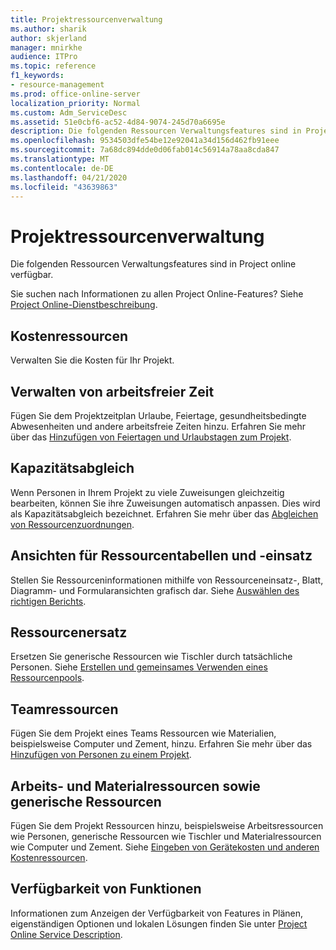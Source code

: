 ```yaml
---
title: Projektressourcenverwaltung
ms.author: sharik
author: skjerland
manager: mnirkhe
audience: ITPro
ms.topic: reference
f1_keywords:
- resource-management
ms.prod: office-online-server
localization_priority: Normal
ms.custom: Adm_ServiceDesc
ms.assetid: 51e0cbf6-ac52-4d84-9074-245d70a6695e
description: Die folgenden Ressourcen Verwaltungsfeatures sind in Project online verfügbar.
ms.openlocfilehash: 9534503dfe54be12e92041a34d156d462fb91eee
ms.sourcegitcommit: 7a68dc894dde0d06fab014c56914a78aa8cda847
ms.translationtype: MT
ms.contentlocale: de-DE
ms.lasthandoff: 04/21/2020
ms.locfileid: "43639863"
---
```

# <a name="project-resource-management"></a>Projektressourcenverwaltung

Die folgenden Ressourcen Verwaltungsfeatures sind in Project online verfügbar.
  
Sie suchen nach Informationen zu allen Project Online-Features? Siehe [Project Online-Dienstbeschreibung](project-online-service-description.md).
  
## <a name="cost-resources"></a>Kostenressourcen

Verwalten Sie die Kosten für Ihr Projekt.
  
## <a name="manage-nonworking-time"></a>Verwalten von arbeitsfreier Zeit

Fügen Sie dem Projektzeitplan Urlaube, Feiertage, gesundheitsbedingte Abwesenheiten und andere arbeitsfreie Zeiten hinzu. Erfahren Sie mehr über das [Hinzufügen von Feiertagen und Urlaubstagen zum Projekt](https://go.microsoft.com/fwlink/p/?LinkId=271337).
  
## <a name="resource-leveling"></a>Kapazitätsabgleich

Wenn Personen in Ihrem Projekt zu viele Zuweisungen gleichzeitig bearbeiten, können Sie ihre Zuweisungen automatisch anpassen. Dies wird als Kapazitätsabgleich bezeichnet. Erfahren Sie mehr über das [Abgleichen von Ressourcenzuordnungen](https://go.microsoft.com/fwlink/p/?LinkId=271348).
  
## <a name="resource-sheet-and-usage-views"></a>Ansichten für Ressourcentabellen und -einsatz

Stellen Sie Ressourceninformationen mithilfe von Ressourceneinsatz-, Blatt, Diagramm- und Formularansichten grafisch dar. Siehe [Auswählen des richtigen Berichts](https://go.microsoft.com/fwlink/?LinkId=402920).
  
## <a name="resource-substitution"></a>Ressourcenersatz

Ersetzen Sie generische Ressourcen wie Tischler durch tatsächliche Personen. Siehe [Erstellen und gemeinsames Verwenden eines Ressourcenpools](https://go.microsoft.com/fwlink/?LinkId=402921).
  
## <a name="team-resources"></a>Teamressourcen

Fügen Sie dem Projekt eines Teams Ressourcen wie Materialien, beispielsweise Computer und Zement, hinzu. Erfahren Sie mehr über das [Hinzufügen von Personen zu einem Projekt](https://go.microsoft.com/fwlink/p/?LinkId=271347).
  
## <a name="work-generic-and-material-resources"></a>Arbeits- und Materialressourcen sowie generische Ressourcen

Fügen Sie dem Projekt Ressourcen hinzu, beispielsweise Arbeitsressourcen wie Personen, generische Ressourcen wie Tischler und Materialressourcen wie Computer und Zement. Siehe [Eingeben von Gerätekosten und anderen Kostenressourcen](https://go.microsoft.com/fwlink/?LinkId=402922).
  
## <a name="feature-availability"></a>Verfügbarkeit von Funktionen

Informationen zum Anzeigen der Verfügbarkeit von Features in Plänen, eigenständigen Optionen und lokalen Lösungen finden Sie unter [Project Online Service Description](project-online-service-description.md).
  

